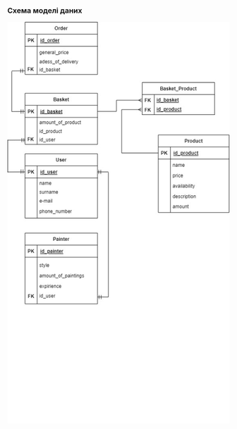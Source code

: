 ### Схема моделі даних
![](https://github.com/oleksandrblazhko/nai205-svetashov/blob/laboratory-work-5/2-SoftwareDesign/2.3-DataModel/RelDB.jpg)
